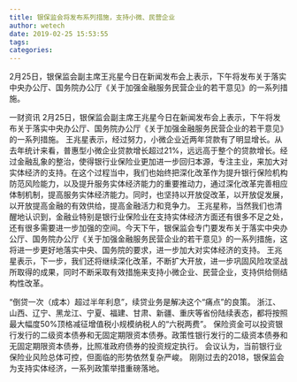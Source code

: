 ```yaml
---
title: 银保监会将发布系列措施，支持小微、民营企业
author: wetech
date: 2019-02-25 15:53:55
tags: 
categories: 
---
```

2月25日，银保监会副主席王兆星今日在新闻发布会上表示，下午将发布关于落实中央办公厅、国务院办公厅《关于加强金融服务民营企业的若干意见》的一系列措施。
<!-- more -->
一财资讯
2月25日，银保监会副主席王兆星今日在新闻发布会上表示，下午将发布关于落实中央办公厅、国务院办公厅《关于加强金融服务民营企业的若干意见》的一系列措施。
王兆星表示，经过努力，小微企业近两年贷款有了明显增长。从去年统计来看，普惠型小微企业贷款增长超过21%，远远高于整个的贷款增长。经过金融乱象的整治，使得银行业保险业更加进一步回归本源，专注主业，来加大对实体经济的支持。在这个过程当中，我们也始终把深化改革作为提升银行保险机构防范风险能力，以及提升服务实体经济能力的重要推动力，通过深化改革完善相应体制机制，提高服务实体经济能力。同时，也坚持以开放促改革，以开放促发展，以开放提高金融的有效供给，提高金融活力和竞争力。
王兆星称，当然我们也清醒地认识到，金融业特别是银行业保险业在支持实体经济方面还有很多不足之处，还有很多需要进一步加强的空间。今天下午，银保监会专门要发布关于落实中央办公厅、国务院办公厅《关于加强金融服务民营企业的若干意见》的一系列措施，这将进一步更好地落实中央、国务院的要求，进一步加大对实体经济的支持。
王兆星表示，下一步，我们还将继续深化改革，不断扩大开放，进一步巩固风险攻坚战所取得的成果，同时不断采取有效措施来支持小微企业、民营企业，支持供给侧结构性改革。
 
 
“倒贷一次（成本）超过半年利息”，续贷业务是解决这个“痛点”的良策。
浙江、山西、辽宁、黑龙江、宁夏、福建、甘肃、新疆、重庆等省份陆续表态，都将按照最大幅度50%顶格减征增值税小规模纳税人的“六税两费”。
保险资金可以投资银行发行的二级资本债券和无固定期限资本债券。政策性银行发行的二级资本债券和无固定期限资本债券，比照准政府债券的投资规定执行。
会议认为，当前银行业保险业风险总体可控，但面临的形势依然复杂严峻。
刚刚过去的2018，银保监会为支持实体经济，一系列政策举措重磅落地。
